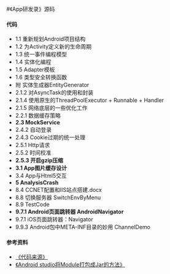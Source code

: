 #《App研发录》源码

#### 代码

+ 1.1 重新规划Android项目结构
+ 1.2 为Activity定义新的生命周期
+ 1.3 统一事件编程模型
+ 1.4 实体化编程
+ 1.5 Adapter模板
+ 1.6 类型安全转换函数
+ 附 实体生成器EntityGenerator
+ 2.1.2 对AsyncTask的使用和封装
+ 2.1.4 使用原生的ThreadPoolExecutor + Runnable + Handler
+ 2.1.5 网络底层的一些优化工作
+ 2.2.1 数据缓存策略
+ **2.3 MockService**
+ 2.4.2 自动登录
+ 2.4.3 Cookie过期的统一处理
+ 2.5.1 Http请求
+ 2.5.2 时间校准
+ **2.5.3 开启gzip压缩**
+ **3.1 App图片缓存设计**
+ 3.4 App与Html5交互
+ **5 AnalysisCrash**
+ 8.4 CCNET配置和IIS站点搭建.docx
+ 8.8 切换服务器 SwitchEnvByMenu
+ 8.9 TestCode
+ **9.7.1 Android页面跳转器 AndroidNavigator**
+ 9.7.1 iOS页面跳转器：Navigator
+ 9.9.3 Android包中META-INF目录的妙用 ChannelDemo



#### 参考资料
+ [《代码来源》](http://www.cnblogs.com/Jax/p/4656789.html)
+ [《Android studio将Module打包成Jar的方法》](https://cloud.tencent.com/developer/article/1741408)
